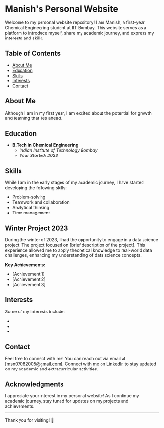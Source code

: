 # Manish's Personal Website

Welcome to my personal website repository! I am Manish, a first-year Chemical Engineering student at IIT Bombay. This website serves as a platform to introduce myself, share my academic journey, and express my interests and skills.

## Table of Contents
- [About Me](#about-me)
- [Education](#education)
- [Skills](#skills)
- [Interests](#interests)
- [Contact](#contact)

## About Me
Although I am in my first year, I am excited about the potential for growth and learning that lies ahead.

## Education
- **B.Tech in Chemical Engineering**
  - *Indian Institute of Technology Bombay*
  - *Year Started: 2023*

## Skills
While I am in the early stages of my academic journey, I have started developing the following skills:

- Problem-solving
- Teamwork and collaboration
- Analytical thinking
- Time management

## Winter Project 2023
During the winter of 2023, I had the opportunity to engage in a data science project. The project focused on [brief description of the project]. This experience allowed me to apply theoretical knowledge to real-world data challenges, enhancing my understanding of data science concepts.

**Key Achievements:**
- [Achievement 1]
- [Achievement 2]
- [Achievement 3]


## Interests
Some of my interests include:

-
-
-

## Contact
Feel free to connect with me! You can reach out via email at [msn07082005@gmail.com]. Connect with me on [LinkedIn](www.linkedin.com/in/manish-singh785) to stay updated on my academic and extracurricular activities.

## Acknowledgments
I appreciate your interest in my personal website! As I continue my academic journey, stay tuned for updates on my projects and achievements.

---

Thank you for visiting! 🚀
